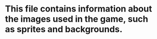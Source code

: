 # This file contains information about the images used in the game, such as sprites and backgrounds.
